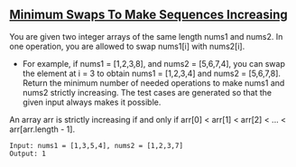 ## [Minimum Swaps To Make Sequences Increasing](https://leetcode.com/problems/minimum-swaps-to-make-sequences-increasing/description/)

You are given two integer arrays of the same length nums1 and nums2. In one operation, you are allowed to swap nums1[i] with nums2[i].

- For example, if nums1 = [1,2,3,8], and nums2 = [5,6,7,4], you can swap the element at i = 3 to obtain nums1 = [1,2,3,4] and nums2 = [5,6,7,8].
Return the minimum number of needed operations to make nums1 and nums2 strictly increasing. The test cases are generated so that the given input always makes it possible.

An array arr is strictly increasing if and only if arr[0] < arr[1] < arr[2] < ... < arr[arr.length - 1].


```
Input: nums1 = [1,3,5,4], nums2 = [1,2,3,7]
Output: 1
```
